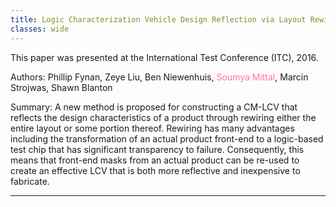 ```yaml
---
title: Logic Characterization Vehicle Design Reflection via Layout Rewiring
classes: wide
---
```


This paper was presented at the International Test Conference (ITC), 2016.

Authors: Phillip Fynan, Zeye Liu, Ben Niewenhuis, <span style="color:#ff7597">Soumya Mittal</span>, Marcin Strojwas, Shawn Blanton

Summary: A new method is proposed for constructing a CM-LCV that reflects the design characteristics of a product through rewiring either the entire layout or some portion thereof. Rewiring has many advantages including the transformation of an actual product front-end to a logic-based test chip that has significant transparency to failure. Consequently, this means that front-end masks from an actual product can be re-used to create an effective LCV that is both more reflective and inexpensive to fabricate.

---
